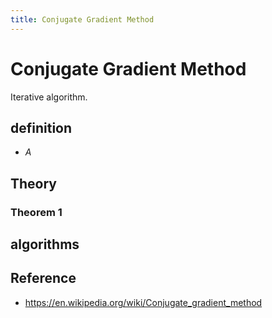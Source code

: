 ```yaml
---
title: Conjugate Gradient Method
---
```



# Conjugate Gradient Method
Iterative algorithm.

## definition
* $A$


## Theory

### Theorem 1

## algorithms


## Reference
- https://en.wikipedia.org/wiki/Conjugate_gradient_method
